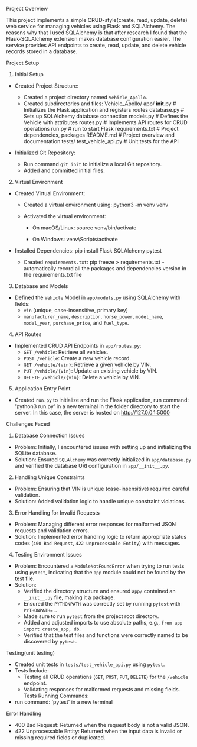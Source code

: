 Project Overview

This project implements a simple CRUD-style(create, read, update, delete) web service for managing vehicles using Flask and SQLAlchemy. The reasons why that I used SQLAlchemy is that after research I found that the Flask-SQLAlchemy extension makes database configuration easier. The service provides API endpoints to create, read, update, and delete vehicle records stored in a database.

Project Setup

1. Initial Setup
- Created Project Structure:
  - Created a project directory named `Vehicle_Apollo`.
  - Created subdirectories and files:
    Vehicle_Apollo/
    app/
    __init__.py            # Initializes the Flask application and registers routes
    database.py            # Sets up SQLAlchemy database connection
    models.py              # Defines the Vehicle with attributes
    routes.py              # Implements API routes for CRUD operations
    run.py                 # run to start Flask 
    requirements.txt       # Project dependencies, packages
    README.md              # Project overview and documentation
    tests/
    test_vehicle_api.py    # Unit tests for the API

- Initialized Git Repository:
  - Run command `git init` to initialize a local Git repository.
  - Added and committed initial files.

2. Virtual Environment
- Created Virtual Environment:
  - Created a virtual environment using:
    python3 -m venv venv

  - Activated the virtual environment:
    - On macOS/Linux:
      source venv/bin/activate
   
    - On Windows:
      venv\Scripts\activate

- Installed Dependencies:
    pip install Flask SQLAlchemy pytest
  - Created `requirements.txt`:
    pip freeze > requirements.txt - automatically record all the packages and dependencies version in the requirements.txt file
  

3. Database and Models
- Defined the `Vehicle` Model in `app/models.py` using SQLAlchemy with fields:
  - `vin` (unique, case-insensitive, primary key)
  - `manufacturer_name`, `description`, `horse_power`, `model_name`, `model_year`, `purchase_price`, and `fuel_type`.

4. API Routes
- Implemented CRUD API Endpoints in `app/routes.py`:
  - `GET /vehicle`: Retrieve all vehicles.
  - `POST /vehicle`: Create a new vehicle record.
  - `GET /vehicle/{vin}`: Retrieve a given vehicle by VIN.
  - `PUT /vehicle/{vin}`: Update an existing vehicle by VIN.
  - `DELETE /vehicle/{vin}`: Delete a vehicle by VIN.

5. Application Entry Point
- Created `run.py` to initialize and run the Flask application, run command: 'python3 run.py' in a new terminal in the folder directory to start the server. In this case, the server is hosted on http://127.0.0.1:5000


Challenges Faced

1. Database Connection Issues
- Problem: Initially, I encountered issues with setting up and initializing the SQLite database.
- Solution: Ensured `SQLAlchemy` was correctly initialized in `app/database.py` and verified the database URI configuration in `app/__init__.py`.

2. Handling Unique Constraints
- Problem: Ensuring that VIN is unique (case-insensitive) required careful validation.
- Solution: Added validation logic to handle unique constraint violations.

3. Error Handling for Invalid Requests
- Problem: Managing different error responses for malformed JSON requests and validation errors.
- Solution: Implemented error handling logic to return appropriate status codes (`400 Bad Request`, `422 Unprocessable Entity`) with messages.

4. Testing Environment Issues
- Problem: Encountered a `ModuleNotFoundError` when trying to run tests using `pytest`, indicating that the `app` module could not be found by the test file.
- Solution:
  - Verified the directory structure and ensured `app/` contained an `__init__.py` file, making it a package.
  - Ensured the `PYTHONPATH` was correctly set by running `pytest` with `PYTHONPATH=.`.
  - Made sure to run `pytest` from the project root directory.
  - Added and adjusted imports to use absolute paths, e.g., `from app import create_app, db`.
  - Verified that the test files and functions were correctly named to be discovered by `pytest`.

Testing(unit testing)

- Created unit tests in `tests/test_vehicle_api.py` using `pytest`.
- Tests Include:
  - Testing all CRUD operations (`GET`, `POST`, `PUT`, `DELETE`) for the `/vehicle` endpoint.
  - Validating responses for malformed requests and missing fields.
Tests Running Commands:
- run command: 'pytest' in a new terminal


Error Handling

- 400 Bad Request: Returned when the request body is not a valid JSON.
- 422 Unprocessable Entity: Returned when the input data is invalid or missing required fields or duplicated.

